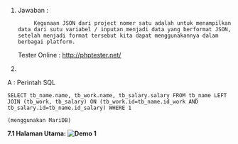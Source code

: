 1. Jawaban :

			Kegunaan JSON dari project nomer satu adalah untuk menampilkan data dari sutu variabel / inputan menjadi data yang berformat JSON, setelah menjadi format tersebut kita dapat menggunakannya dalam berbagai platform.

	Tester Online : http://phptester.net/






7. 

A : Perintah SQL
	
	SELECT tb_name.name, tb_work.name, tb_salary.salary FROM tb_name LEFT JOIN (tb_work, tb_salary) ON (tb_work.id=tb_name.id_work AND tb_salary.id=tb_name.id_salary) WHERE 1

	(menggunakan MariDB)


<b>7.1 Halaman Utama:
![Demo 1](https://raw.githubusercontent.com/shoifuddin/JawabanBatch2K4_iip/tree/master/Soalno7/ScreenShoot/01.%20Tampil.PNG)

